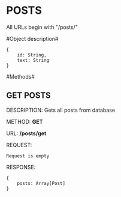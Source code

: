 # POSTS #

All URLs begin with "/posts/"

#Object description#
```
{
    id: String,
    text: String
}
```

#Methods#

## GET POSTS ##

DESCRIPTION: Gets all posts from database 

METHOD: **GET**

URL: **/posts/get**

REQUEST:
```
Request is empty
```
RESPONSE:
```
{
    posts: Array[Post]
}
```

